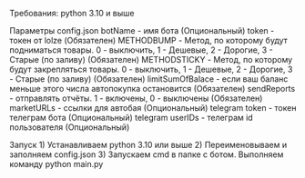 Требования:
    python 3.10 и выше

Параметры config.json
    botName - имя бота (Опциональный)
    token - токен от lolze (Обязателен)
    METHODBUMP -  Метод, по которому будут подниматься товары. 0 - выключить, 1 - Дешевые, 2 - Дорогие, 3 - Старые (по заливу) (Обязателен)
    METHODSTICKY - Метод, по которому будут закрепляться товары. 0 - выключить, 1 - Дешевые, 2 - Дорогие, 3 - Старые (по заливу) (Обязателен)
    limitSumOfBalace - если ваш баланс меньше этого числа автопокупка остановится (Обязателен)
    sendReports - отправлять отчёты. 1 - включены, 0 - выключены (Обязателен)
    marketURLs - ссылки для автобая (Опциональный)
    telegram token - токен телеграм бота (Опциональный)
    telegram userIDs - телеграм id пользователя (Опциональный)
    
Запуск
    1) Устанавливаем python 3.10 или выше
    2) Переименовываем и заполняем config.json
    3) Запускаем cmd в папке с ботом. Выполняем команду python main.py
